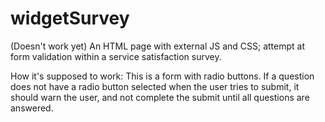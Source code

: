 # widgetSurvey
(Doesn't work yet)
An HTML page with external JS and CSS; attempt at form validation within a service satisfaction survey.

How it's supposed to work:
This is a form with radio buttons. If a question does not have a radio button selected when the user tries to submit, it should warn the user, and not complete the submit until all questions are answered.
